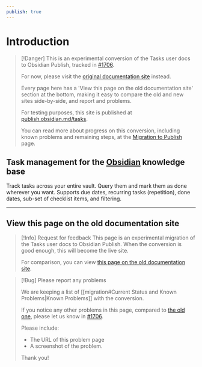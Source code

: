 ```yaml
---
publish: true
---
```


# Introduction

> [!Danger]
> This is an experimental conversion of the Tasks user docs to Obsidian Publish, tracked in [#1706](https://github.com/obsidian-tasks-group/obsidian-tasks/issues/1706).
>
> For now, please visit the [original documentation site](https://obsidian-tasks-group.github.io/obsidian-tasks/) instead.
>
> Every page here has a 'View this page on the old documentation site' section at the bottom, making it easy to compare the old and new sites side-by-side, and report and problems.
> 
> For testing purposes, this site is published at [publish.obsidian.md/tasks](https://publish.obsidian.md/tasks/queries/sorting).
>
> You can read more about progress on this conversion, including known problems and remaining steps, at the [Migration to Publish](https://publish.obsidian.md/tasks/migration) page.

## Task management for the [Obsidian](https://obsidian.md/) knowledge base

Track tasks across your entire vault.
Query them and mark them as done wherever you want.
Supports due dates, recurring tasks (repetition), done dates, sub-set of checklist items, and filtering.

---

## View this page on the old documentation site

> [!Info] Request for feedback
> This page is an experimental migration of the Tasks user docs to Obsidian Publish. When the conversion is good enough, this will become the live site.
>
> For comparison, you can view [this page on the old documentation site](https://obsidian-tasks-group.github.io/obsidian-tasks/).

> [!Bug] Please report any problems
>
> We are keeping a list of [[migration#Current Status and Known Problems|Known Problems]] with the conversion.
>
> If you notice any other problems in this page, compared to [the old one](https://obsidian-tasks-group.github.io/obsidian-tasks/), please let us know in [#1706](https://github.com/obsidian-tasks-group/obsidian-tasks/issues/1706#issuecomment-1454284835).
>
> Please include:
>
> - The URL of this problem page
> - A screenshot of the problem.
>
> Thank you!
